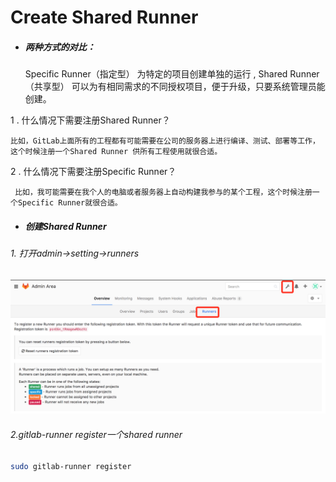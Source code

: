 # Create Shared Runner

* ##### 两种方式的对比：

  Specific Runner（指定型） 为特定的项目创建单独的运行 , Shared Runner（共享型） 可以为有相同需求的不同授权项目，便于升级，只要系统管理员能创建。

 1 . 什么情况下需要注册Shared Runner？
```
比如，GitLab上面所有的工程都有可能需要在公司的服务器上进行编译、测试、部署等工作，这个时候注册一个Shared Runner 供所有工程使用就很合适。
```
 2 . 什么情况下需要注册Specific Runner？
```
 比如，我可能需要在我个人的电脑或者服务器上自动构建我参与的某个工程，这个时候注册一个Specific Runner就很合适。
```

* ##### 创建Shared Runner

 ###### 1. 打开admin-&gt;setting-&gt;runners
 
 ![](/assets/WX20170401-151214@2x.png)

 ###### 2.gitlab-runner register一个shared runner

 ```bash
 sudo gitlab-runner register
 ```



